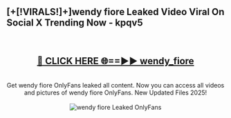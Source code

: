<h2>[+[!VIRALS!]+]wendy fiore Leaked Video Viral On Social X Trending Now - kpqv5</h2>
<br>
<div align="center">
<h2><a href="https://libra.edu.pl?wendy_fiore" rel="nofollow">🔴 CLICK HERE 🌐==►► wendy_fiore</a></h2>
<br>
Get wendy fiore OnlyFans leaked all content. Now you can access all videos and pictures of wendy fiore OnlyFans. New Updated Files 2025!
<br>
<br>
<a href="https://libra.edu.pl?wendy_fiore" rel="nofollow" data-target="animated-image.originalLink"><img src="https://i.ibb.co.com/WyWwxjT/player-gif2.gif" alt="wendy fiore Leaked OnlyFans" style="max-width: 100%; display: inline-block;" data-target="animated-image.originalImage"></a>
</div>
<br>